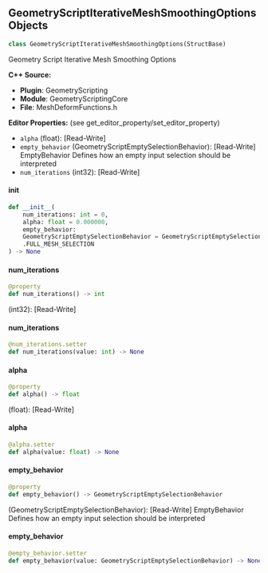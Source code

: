 ## GeometryScriptIterativeMeshSmoothingOptions Objects

```python
class GeometryScriptIterativeMeshSmoothingOptions(StructBase)
```

Geometry Script Iterative Mesh Smoothing Options

**C++ Source:**

- **Plugin**: GeometryScripting
- **Module**: GeometryScriptingCore
- **File**: MeshDeformFunctions.h

**Editor Properties:** (see get_editor_property/set_editor_property)

- ``alpha`` (float):  [Read-Write]
- ``empty_behavior`` (GeometryScriptEmptySelectionBehavior):  [Read-Write] EmptyBehavior Defines how an empty input selection should be interpreted
- ``num_iterations`` (int32):  [Read-Write]

<a id="unreal.GeometryScriptIterativeMeshSmoothingOptions.__init__"></a>

#### __init__

```python
def __init__(
    num_iterations: int = 0,
    alpha: float = 0.000000,
    empty_behavior:
    GeometryScriptEmptySelectionBehavior = GeometryScriptEmptySelectionBehavior
    .FULL_MESH_SELECTION
) -> None
```

<a id="unreal.GeometryScriptIterativeMeshSmoothingOptions.num_iterations"></a>

#### num_iterations

```python
@property
def num_iterations() -> int
```

(int32):  [Read-Write]

<a id="unreal.GeometryScriptIterativeMeshSmoothingOptions.num_iterations"></a>

#### num_iterations

```python
@num_iterations.setter
def num_iterations(value: int) -> None
```

<a id="unreal.GeometryScriptIterativeMeshSmoothingOptions.alpha"></a>

#### alpha

```python
@property
def alpha() -> float
```

(float):  [Read-Write]

<a id="unreal.GeometryScriptIterativeMeshSmoothingOptions.alpha"></a>

#### alpha

```python
@alpha.setter
def alpha(value: float) -> None
```

<a id="unreal.GeometryScriptIterativeMeshSmoothingOptions.empty_behavior"></a>

#### empty_behavior

```python
@property
def empty_behavior() -> GeometryScriptEmptySelectionBehavior
```

(GeometryScriptEmptySelectionBehavior):  [Read-Write] EmptyBehavior Defines how an empty input selection should be interpreted

<a id="unreal.GeometryScriptIterativeMeshSmoothingOptions.empty_behavior"></a>

#### empty_behavior

```python
@empty_behavior.setter
def empty_behavior(value: GeometryScriptEmptySelectionBehavior) -> None
```

<a id="unreal.GeometryScriptDisplaceFromTextureOptions"></a>